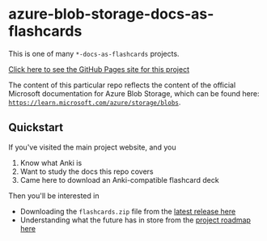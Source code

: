 # azure-blob-storage-docs-as-flashcards

This is one of many `*-docs-as-flashcards` projects.

[Click here to see the GitHub Pages site for this project](https://asa55.github.io/docs-as-flashcards/)

The content of this particular repo reflects the content of the official Microsoft documentation for Azure Blob Storage, which can be found here: [`https://learn.microsoft.com/azure/storage/blobs`](https://learn.microsoft.com/azure/storage/blobs/).

## Quickstart

If you've visited the main project website, and you

1. Know what Anki is
2. Want to study the docs this repo covers
3. Came here to download an Anki-compatible flashcard deck

Then you'll be interested in 

- Downloading the `flashcards.zip` file from the [latest release here](https://github.com/asa55/azure-blob-storage-docs-as-flashcards/releases/)
- Understanding what the future has in store from the [project roadmap here](https://github.com/users/asa55/projects/5)
